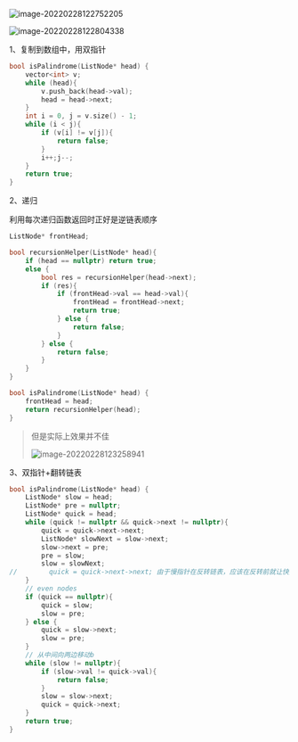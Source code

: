 ![image-20220228122752205](C:\Users\lenovo\AppData\Roaming\Typora\typora-user-images\image-20220228122752205.png)

![image-20220228122804338](C:\Users\lenovo\AppData\Roaming\Typora\typora-user-images\image-20220228122804338.png)



1、复制到数组中，用双指针

```cpp
bool isPalindrome(ListNode* head) {
    vector<int> v;
    while (head){
        v.push_back(head->val);
        head = head->next;
    }
    int i = 0, j = v.size() - 1;
    while (i < j){
        if (v[i] != v[j]){
            return false;
        }
        i++;j--;
    }
    return true;
}
```

2、递归

利用每次递归函数返回时正好是逆链表顺序

```cpp
ListNode* frontHead;

bool recursionHelper(ListNode* head){
    if (head == nullptr) return true;
    else {
        bool res = recursionHelper(head->next);
        if (res){
            if (frontHead->val == head->val){
                frontHead = frontHead->next;
                return true;
            } else {
                return false;
            }
        } else {
            return false;
        }
    }
}

bool isPalindrome(ListNode* head) {
    frontHead = head;
    return recursionHelper(head);
}
```

> 但是实际上效果并不佳
>
> ![image-20220228123258941](C:\Users\lenovo\AppData\Roaming\Typora\typora-user-images\image-20220228123258941.png)

3、双指针+翻转链表

```cpp
bool isPalindrome(ListNode* head) {
    ListNode* slow = head;
    ListNode* pre = nullptr;
    ListNode* quick = head;
    while (quick != nullptr && quick->next != nullptr){
        quick = quick->next->next;
        ListNode* slowNext = slow->next;
        slow->next = pre;
        pre = slow;
        slow = slowNext;
//        quick = quick->next->next; 由于慢指针在反转链表，应该在反转前就让快指针向前推进
    }
    // even nodes
    if (quick == nullptr){
        quick = slow;
        slow = pre;
    } else {
        quick = slow->next;
        slow = pre;
    }
    // 从中间向两边移动b
    while (slow != nullptr){
        if (slow->val != quick->val){
            return false;
        }
        slow = slow->next;
        quick = quick->next;
    }
    return true;
}
```

